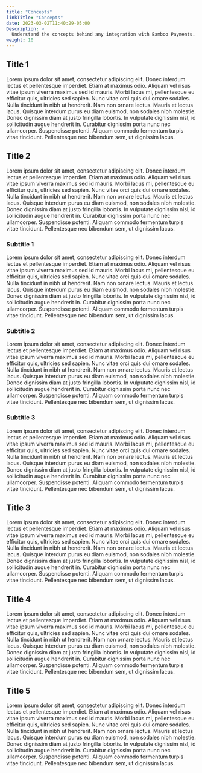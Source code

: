 ```yaml
---
title: "Concepts"
linkTitle: "Concepts"
date: 2023-03-02T11:40:29-05:00
Description: >
  Understand the concepts behind any integration with Bamboo Payments.
weight: 10
---
```



## Title 1 
Lorem ipsum dolor sit amet, consectetur adipiscing elit. Donec interdum lectus et pellentesque imperdiet. Etiam at maximus odio. Aliquam vel risus vitae ipsum viverra maximus sed id mauris. Morbi lacus mi, pellentesque eu efficitur quis, ultricies sed sapien. Nunc vitae orci quis dui ornare sodales. Nulla tincidunt in nibh ut hendrerit. Nam non ornare lectus. Mauris et lectus lacus. Quisque interdum purus eu diam euismod, non sodales nibh molestie. Donec dignissim diam at justo fringilla lobortis. In vulputate dignissim nisl, id sollicitudin augue hendrerit in. Curabitur dignissim porta nunc nec ullamcorper. Suspendisse potenti. Aliquam commodo fermentum turpis vitae tincidunt. Pellentesque nec bibendum sem, ut dignissim lacus.

## Title 2 
Lorem ipsum dolor sit amet, consectetur adipiscing elit. Donec interdum lectus et pellentesque imperdiet. Etiam at maximus odio. Aliquam vel risus vitae ipsum viverra maximus sed id mauris. Morbi lacus mi, pellentesque eu efficitur quis, ultricies sed sapien. Nunc vitae orci quis dui ornare sodales. Nulla tincidunt in nibh ut hendrerit. Nam non ornare lectus. Mauris et lectus lacus. Quisque interdum purus eu diam euismod, non sodales nibh molestie. Donec dignissim diam at justo fringilla lobortis. In vulputate dignissim nisl, id sollicitudin augue hendrerit in. Curabitur dignissim porta nunc nec ullamcorper. Suspendisse potenti. Aliquam commodo fermentum turpis vitae tincidunt. Pellentesque nec bibendum sem, ut dignissim lacus.

### Subtitle 1
Lorem ipsum dolor sit amet, consectetur adipiscing elit. Donec interdum lectus et pellentesque imperdiet. Etiam at maximus odio. Aliquam vel risus vitae ipsum viverra maximus sed id mauris. Morbi lacus mi, pellentesque eu efficitur quis, ultricies sed sapien. Nunc vitae orci quis dui ornare sodales. Nulla tincidunt in nibh ut hendrerit. Nam non ornare lectus. Mauris et lectus lacus. Quisque interdum purus eu diam euismod, non sodales nibh molestie. Donec dignissim diam at justo fringilla lobortis. In vulputate dignissim nisl, id sollicitudin augue hendrerit in. Curabitur dignissim porta nunc nec ullamcorper. Suspendisse potenti. Aliquam commodo fermentum turpis vitae tincidunt. Pellentesque nec bibendum sem, ut dignissim lacus.

### Subtitle 2
Lorem ipsum dolor sit amet, consectetur adipiscing elit. Donec interdum lectus et pellentesque imperdiet. Etiam at maximus odio. Aliquam vel risus vitae ipsum viverra maximus sed id mauris. Morbi lacus mi, pellentesque eu efficitur quis, ultricies sed sapien. Nunc vitae orci quis dui ornare sodales. Nulla tincidunt in nibh ut hendrerit. Nam non ornare lectus. Mauris et lectus lacus. Quisque interdum purus eu diam euismod, non sodales nibh molestie. Donec dignissim diam at justo fringilla lobortis. In vulputate dignissim nisl, id sollicitudin augue hendrerit in. Curabitur dignissim porta nunc nec ullamcorper. Suspendisse potenti. Aliquam commodo fermentum turpis vitae tincidunt. Pellentesque nec bibendum sem, ut dignissim lacus.

### Subtitle 3
Lorem ipsum dolor sit amet, consectetur adipiscing elit. Donec interdum lectus et pellentesque imperdiet. Etiam at maximus odio. Aliquam vel risus vitae ipsum viverra maximus sed id mauris. Morbi lacus mi, pellentesque eu efficitur quis, ultricies sed sapien. Nunc vitae orci quis dui ornare sodales. Nulla tincidunt in nibh ut hendrerit. Nam non ornare lectus. Mauris et lectus lacus. Quisque interdum purus eu diam euismod, non sodales nibh molestie. Donec dignissim diam at justo fringilla lobortis. In vulputate dignissim nisl, id sollicitudin augue hendrerit in. Curabitur dignissim porta nunc nec ullamcorper. Suspendisse potenti. Aliquam commodo fermentum turpis vitae tincidunt. Pellentesque nec bibendum sem, ut dignissim lacus.

## Title 3 
Lorem ipsum dolor sit amet, consectetur adipiscing elit. Donec interdum lectus et pellentesque imperdiet. Etiam at maximus odio. Aliquam vel risus vitae ipsum viverra maximus sed id mauris. Morbi lacus mi, pellentesque eu efficitur quis, ultricies sed sapien. Nunc vitae orci quis dui ornare sodales. Nulla tincidunt in nibh ut hendrerit. Nam non ornare lectus. Mauris et lectus lacus. Quisque interdum purus eu diam euismod, non sodales nibh molestie. Donec dignissim diam at justo fringilla lobortis. In vulputate dignissim nisl, id sollicitudin augue hendrerit in. Curabitur dignissim porta nunc nec ullamcorper. Suspendisse potenti. Aliquam commodo fermentum turpis vitae tincidunt. Pellentesque nec bibendum sem, ut dignissim lacus.

## Title 4 
Lorem ipsum dolor sit amet, consectetur adipiscing elit. Donec interdum lectus et pellentesque imperdiet. Etiam at maximus odio. Aliquam vel risus vitae ipsum viverra maximus sed id mauris. Morbi lacus mi, pellentesque eu efficitur quis, ultricies sed sapien. Nunc vitae orci quis dui ornare sodales. Nulla tincidunt in nibh ut hendrerit. Nam non ornare lectus. Mauris et lectus lacus. Quisque interdum purus eu diam euismod, non sodales nibh molestie. Donec dignissim diam at justo fringilla lobortis. In vulputate dignissim nisl, id sollicitudin augue hendrerit in. Curabitur dignissim porta nunc nec ullamcorper. Suspendisse potenti. Aliquam commodo fermentum turpis vitae tincidunt. Pellentesque nec bibendum sem, ut dignissim lacus.

## Title 5 
Lorem ipsum dolor sit amet, consectetur adipiscing elit. Donec interdum lectus et pellentesque imperdiet. Etiam at maximus odio. Aliquam vel risus vitae ipsum viverra maximus sed id mauris. Morbi lacus mi, pellentesque eu efficitur quis, ultricies sed sapien. Nunc vitae orci quis dui ornare sodales. Nulla tincidunt in nibh ut hendrerit. Nam non ornare lectus. Mauris et lectus lacus. Quisque interdum purus eu diam euismod, non sodales nibh molestie. Donec dignissim diam at justo fringilla lobortis. In vulputate dignissim nisl, id sollicitudin augue hendrerit in. Curabitur dignissim porta nunc nec ullamcorper. Suspendisse potenti. Aliquam commodo fermentum turpis vitae tincidunt. Pellentesque nec bibendum sem, ut dignissim lacus.

